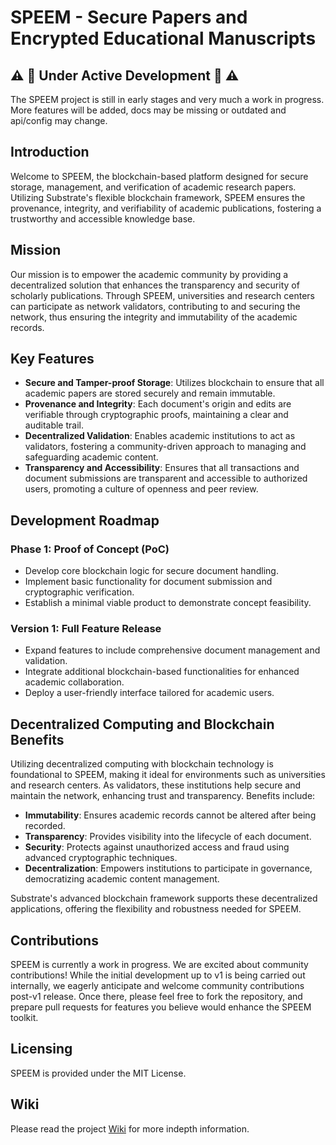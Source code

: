 # SPEEM - Secure Papers and Encrypted Educational Manuscripts

## :warning: :construction: Under Active Development :construction: :warning:

The SPEEM project is still in early stages and very much a work in progress. More features will be added,
docs may be missing or outdated and api/config may change.

## Introduction
Welcome to SPEEM, the blockchain-based platform designed for secure storage, management, and verification of academic research papers. Utilizing Substrate's flexible blockchain framework, SPEEM ensures the provenance, integrity, and verifiability of academic publications, fostering a trustworthy and accessible knowledge base.

## Mission
Our mission is to empower the academic community by providing a decentralized solution that enhances the transparency and security of scholarly publications. Through SPEEM, universities and research centers can participate as network validators, contributing to and securing the network, thus ensuring the integrity and immutability of the academic records.

## Key Features
- **Secure and Tamper-proof Storage**: Utilizes blockchain to ensure that all academic papers are stored securely and remain immutable.
- **Provenance and Integrity**: Each document's origin and edits are verifiable through cryptographic proofs, maintaining a clear and auditable trail.
- **Decentralized Validation**: Enables academic institutions to act as validators, fostering a community-driven approach to managing and safeguarding academic content.
- **Transparency and Accessibility**: Ensures that all transactions and document submissions are transparent and accessible to authorized users, promoting a culture of openness and peer review.

## Development Roadmap
### Phase 1: Proof of Concept (PoC)
- Develop core blockchain logic for secure document handling.
- Implement basic functionality for document submission and cryptographic verification.
- Establish a minimal viable product to demonstrate concept feasibility.

### Version 1: Full Feature Release
- Expand features to include comprehensive document management and validation.
- Integrate additional blockchain-based functionalities for enhanced academic collaboration.
- Deploy a user-friendly interface tailored for academic users.

## Decentralized Computing and Blockchain Benefits
Utilizing decentralized computing with blockchain technology is foundational to SPEEM, making it ideal for environments such as universities and research centers. As validators, these institutions help secure and maintain the network, enhancing trust and transparency. Benefits include:
- **Immutability**: Ensures academic records cannot be altered after being recorded.
- **Transparency**: Provides visibility into the lifecycle of each document.
- **Security**: Protects against unauthorized access and fraud using advanced cryptographic techniques.
- **Decentralization**: Empowers institutions to participate in governance, democratizing academic content management.

Substrate's advanced blockchain framework supports these decentralized applications, offering the flexibility and robustness needed for SPEEM.

## Contributions
SPEEM is currently a work in progress. We are excited about community contributions! While the initial development up to v1 is being carried out internally, we eagerly anticipate and welcome community contributions post-v1 release. Once there, please feel free to fork the repository, and prepare pull requests for features you believe would enhance the SPEEM toolkit.

## Licensing
SPEEM is provided under the MIT License.

## Wiki
Please read the project [Wiki](https://github.com/SPEEM-App/speem/wiki) for more indepth information.
